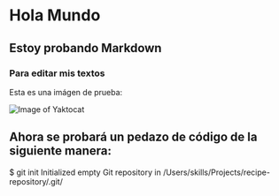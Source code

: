 # Hola Mundo
## Estoy probando Markdown 
### Para editar mis textos 

Esta es una imágen de prueba:

![Image of Yaktocat](https://octodex.github.com/images/yaktocat.png)

## Ahora se probará un pedazo de código de la siguiente manera:

$ git init
Initialized empty Git repository in /Users/skills/Projects/recipe-repository/.git/
